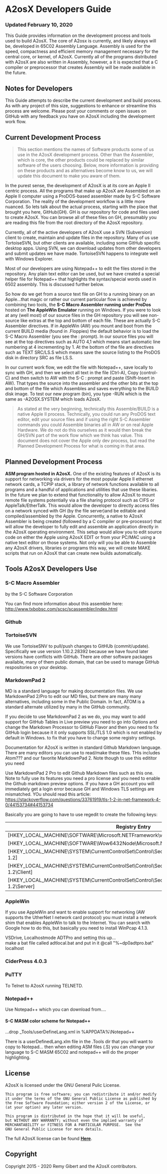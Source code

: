 # A2osX Developers Guide

### Updated February 10, 2020

This Guide provides information on the development process and tools used to build A2osX.  The core of A2osx is currently, and likely always will be, developed in 65C02 Assembly Language.  Assembly is used for the speed, compactness and efficient memory management necessary for the central core, or kernel, of A2osX.  Currently all of the programs distributed with A2osX are also written in Assembly, however, a it is expected that a C compiler or preprocessor that creates Assembly will be made available in the future.

## Notes for Developers

This Guide attempts to describe the current development and build process.  As with any project of this size, suggestions to enhance or streamline this process are welcome. Please post your comments or open issues on GitHub with any feedback you have on A2osX including the development work flow.

## Current Development Process

>This section mentions the names of Software products some of us use in the A2osX development process.  Other than the Assembler, which is core, the other products could be replaced by similar software of the users choosing.  Below, more information is providing on these products and as alternatives become know to us, we will update this document to make you aware of them.

In the purest sense, the development of A2osX is at its core an Apple II centric process.  All the programs that make up A2osX are Assembled on an Apple II computer using a ProDOS-based assembler made by S-C Software Corporation.  The reality of the development workflow is a little more nuanced.  So lets talk about the actual process, starting with the place that brought you here, GitHub(GH).  GH is our repository for code and files used to create A2osX.  You can browse all of these files on GH, presumably you are reading this file from the root directory of the A2osX repository.

Currently, all of the active developers of A2osX use a SVN (Subversion) client to create, maintain and update files in the repository.  Many of us use TortoiseSVN, but other clients are available, including some GitHub specific desktop apps.  Using SVN, we can download updates from other developers and submit updates we have made.  TortoiseSVN happens to integrate well with Windows Explorer.

Most of our developers are using Notepad++ to edit the files stored in the repository.  Any plain text editor can be used, but we have created a special helper file for Notepad++ that highlights the syntax/special words used in 6502 assembly.  This is discussed further below.

So how do we get from a source text file on GH to a running binary on an Apple...that magic or rather our current particular flow is achieved by combining two tools, the **S-C Macro Assembler running under ProDos** hosted on **The AppleWin Emulator** running on Windows.  If you were to look at any (well most) of our source files in the GH repository you will see non-source like extras at the top and bottom of each file.  These are actually S-C Assembler directives.  If in AppleWin (AW) you mount and boot from the current BUILD media (found in .Floppies) the default behavior is to load the S-C Macro Assembler (you see the : prompt).  In our source files you will see at the top directives such as AUTO 4,1 which means start automatic line numbering at 4 incrementing by 1.  At the bottom of the file are directives such as TEXT SRC/LS.S which means save the source listing to the ProDOS disk in directory SRC as file LS.S.

In our current work flow, we edit the file with Notepad++, save locally to sync with GH, and then we select all text in the file (Ctrl-A), Copy (control-C) and then switch to AW with the S-C : prompt and paste (Shift-Insert in AW).  That types the source into the assembler and the other bits at the top and bottom of the file which Assembles and saves everything to the BUILD disk image.  To test our new program (bin), you type -RUN which is the same as -A2OSX.SYSTEM which loads A2osX.   

>As stated at the very beginning, technically this Assemble/BUILD is a native Apple II process.  Technically, you could run any ProDOS text editor, edit your source files and if using the right S-C Assembler commands you could Assemble binaries all in AW or on real Apple Hardware.  We do not do this ourselves as it would then break the GH/SVN part of the work flow which we think has value.  This document does not cover the Apple only dev process, but read the Planned Development Process for what is coming in that area.

## Planned Development Process

**ASM program hosted in A2osX.**
One of the existing features of A2osX is its support for networking via drivers for the most popular Apple II ethernet network cards, a TCPIP stack, a library of network functions available to all programs and a handful of applications and utilities that use these libaries.  In the future we plan to extend that functionality to allow A2osX to mount remote file systems potentially via a file sharing protocol such as CIFS or AppleTalk/EtherTalk.  This would allow the developer to directly access files on a network synced with GH (by the file server)and be editable and compiled/assembled by the Apple.  Concurrently, a native to A2osX Assembler is being created (followed by a C compiler or pre-processor) that will allow the developer to fully edit and assemble an application directly in the A2osX operating environment. This setup would allow you to edit source code on either the Apple using A2osX EDIT or from your PC/MAC using a native text editor on those systems.  Not only will you be able to Assemble any A2osX drivers, libraries or programs this way, we will create MAKE scripts that run on A2osX that can create new builds automatically.

## Tools A2osX Developers Use

### S-C Macro Assembler

by the S-C Software Corporation

You can find more information about this assembler here: http://www.txbobsc.com/scsc/scassembler/index.html

### Github

### TortoiseSVN

We use TortoiseSNV to pull/push changes to GitHUb (commit/update).  Specifically we use version 1.10.2.28392 because we have found later versions have conflicts with GitHub.  There are other software packages available, many of them public domain, that can be used to manage GitHub respositories on your desktop.

### MarkdownPad 2

MD is a standard language for making documentation files.  We use MarkdownPad 2/Pro to edit our MD files, but there are many many alternatives, including some in the Public Domain.  In fact, ATOM is a standard alternate utilized by many in the GitHub community.

If you decide to use MarkdownPad 2 as we do, you may want to add support for GitHub Tables in Live preview you need to go into Options and change the Markdown Processor to GitHub Flavor and then you need to fix GitHub login because it it only supports SSL/TLS 1.0 which is not enabled by default in Windows.   to fix that you have to change some registry settings.

Documentation for A2osX is written in standard Github Markdown language.  There are many editors you can use to read/make these files.  THis includes Atom??? and our favorite MarkdownPad 2.  Note though to use this edititor you need 

Use MarkdownPad 2 Pro to edit Github Markdown files such as this one.  Note to fully use its features you need a pro license and you need to enable the Github markdown preview options.  If you have a GH account you will immediately get a login error because GH and Windows TLS settings are mismatched.  YOu should read this article: 
https://stackoverflow.com/questions/33761919/tls-1-2-in-net-framework-4-0/44153734#44153734

Basically you are going to have to use regedit to create the following keys:

| Registry Entry | Items |
| ----------- | ------------------- |
| [HKEY_LOCAL_MACHINE\SOFTWARE\Microsoft\.NETFramework\v4.0.30319] | "SchUseStrongCrypto"=dword:00000001 |
| [HKEY_LOCAL_MACHINE\SOFTWARE\Wow6432Node\Microsoft\.NETFramework\v4.0.30319] | "SchUseStrongCrypto"=dword:00000001|
| [HKEY_LOCAL_MACHINE\SYSTEM\CurrentControlSet\Control\SecurityProviders\SCHANNEL\Protocols\TLS 1.2] | |
| [HKEY_LOCAL_MACHINE\SYSTEM\CurrentControlSet\Control\SecurityProviders\SCHANNEL\Protocols\TLS 1.2\Client] | "DisabledByDefault"=dword:00000000 "Enabled"=dword:00000001 |
| [HKEY_LOCAL_MACHINE\SYSTEM\CurrentControlSet\Control\SecurityProviders\SCHANNEL\Protocols\TLS 1.2\Server] | "DisabledByDefault"=dword:00000000 "Enabled"=dword:00000001 |

### AppleWin

If you use AppleWin and want to enable support for networking (AW supports the UtherNet I network card protocol) you must install a network shim that enables AppleWin to talk to the Internet.  You can search with Google how to do this, but basically you need to install WinPcap 4.1.3.

VSDrive, Localhostmode ADTPro and setting this up...  
make a bat file called adtlocal.bat and put in it
@call "%~dp0adtpro.bat" localhost

### CiderPress 4.0.3

### PuTTY

To Telnet to A2osX running TELNETD.

### Notepad++

Use Notepad++ which you can download from....

#### S-C MASM color scheme for Notepad++
...drop _Tools/userDefineLang.xml in %APPDATA%\Notepad++

There is a userDefinedLang.xlm file in the .Tools dir that you will want to copy to Notepad... then when editing ASM files (.S) you can change your language to S-C MASM 65C02 and notepad++ will do the proper highlighting.

## License
A2osX is licensed under the GNU General Pulic License.

    This program is free software; you can redistribute it and/or modify
    it under the terms of the GNU General Public License as published by
    the Free Software Foundation; either version 2 of the License, or
    (at your option) any later version.

    This program is distributed in the hope that it will be useful,
    but WITHOUT ANY WARRANTY; without even the implied warranty of
    MERCHANTABILITY or FITNESS FOR A PARTICULAR PURPOSE.  See the
    GNU General Public License for more details.

The full A2osX license can be found **[Here](../LICENSE)**.

## Copyright

Copyright 2015 - 2020 Remy Gibert and the A2osX contributors.
